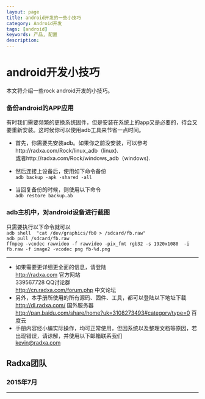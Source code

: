 ```yaml
---
layout: page
title: android开发的一些小技巧
category: Android开发
tags: [android]
keywords: 产品, 配置
description:
---
```


# android开发小技巧  

本文将介绍一些rock android开发的小技巧。  

### 备份android的APP应用  

有时我们需要频繁的更换系统固件，但是安装在系统上的app又是必要的，待会又要重新安装。这时候你可以使用adb工具来节省一点时间。

* 首先，你需要先安装adb。如果你之前没安装，可以参考http://radxa.com/Rock/linux_adb（linux).  
	或者http://radxa.com/Rock/windows_adb（windows).  

* 然后连接上设备后，使用如下命令备份  
	`adb backup -apk -shared -all`  

* 当回复备份的时候，则使用以下命令  
	`adb restore backup.ab`  

### adb主机中，对android设备进行截图  

只需要执行以下命令就可以  
	`adb shell  "cat /dev/graphics/fb0 > /sdcard/fb.raw"`  
	`adb pull /sdcard/fb.raw`  
	`ffmpeg -vcodec rawvideo -f rawvideo -pix_fmt rgb32 -s 1920x1080  -i fb.raw -f image2 -vcodec png fb-%d.png`  





--------------------------------------------------------------------
* 如果需要更详细更全面的信息，请登陆  
	http://radxa.com  						官方网站  
	339567728         						QQ讨论群  
	http://cn.radxa.com/forum.php					中文论坛  
* 另外，本手册所使用的所有源码、固件、工具，都可以登陆以下地址下载  
	http://dl.radxa.com/                             	      国外服务器  
	http://pan.baidu.com/share/home?uk=3108273493#category/type=0	 百度云  
* 手册内容经小编实际操作，均可正常使用，但因系统以及整理文档等原因，若出现错误，请谅解，并使用以下邮箱联系我们  
	kevin@radxa.com  

## Radxa团队  

### 2015年7月  
--------------------------------------------------------------------

